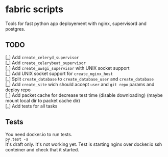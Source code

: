 fabric scripts
==============
Tools for fast python app deployement with nginx, supervisord and postgres.


TODO
----
[\_] Add `create_celeryd_supervisor`  
[\_] Add `create_celerybeat_supervisor`  
[\_] Add `create_uwsgi_supervisor` with UNIX socket support  
[\_] Add UNIX socket support for  `create_nginx_host`  
[\_] Split `create_database` to `create_database_user` and `create_database`  
[\_] Add `create_site` wich should accept `user` and `git repo` params and deploy repo  
[\_] Add packet cache for decrease test time (disable downloading) (maybe mount local dir to packet cache dir)  
[\_] Add tests for all tasks  

Tests
----- 
You need docker.io to run tests.  
```py.test -s```  
It's draft only.
It's not working yet. 
Test is starting nginx over docker.io ssh conteiner and check that it started.
